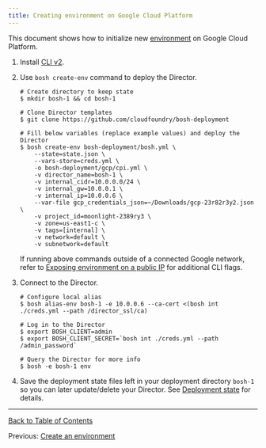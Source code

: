 ```yaml
---
title: Creating environment on Google Cloud Platform
---
```


This document shows how to initialize new [environment](terminology.md#environment) on Google Cloud Platform.

1. Install [CLI v2](./cli-v2.html).

1. Use `bosh create-env` command to deploy the Director.

    ```shell
    # Create directory to keep state
    $ mkdir bosh-1 && cd bosh-1

    # Clone Director templates
    $ git clone https://github.com/cloudfoundry/bosh-deployment

    # Fill below variables (replace example values) and deploy the Director
    $ bosh create-env bosh-deployment/bosh.yml \
        --state=state.json \
        --vars-store=creds.yml \
        -o bosh-deployment/gcp/cpi.yml \
        -v director_name=bosh-1 \
        -v internal_cidr=10.0.0.0/24 \
        -v internal_gw=10.0.0.1 \
        -v internal_ip=10.0.0.6 \
        --var-file gcp_credentials_json=~/Downloads/gcp-23r82r3y2.json \
        -v project_id=moonlight-2389ry3 \
        -v zone=us-east1-c \
        -v tags=[internal] \
        -v network=default \
        -v subnetwork=default
    ```

    If running above commands outside of a connected Google network, refer to [Exposing environment on a public IP](init-external-ip.md) for additional CLI flags.

1. Connect to the Director.

    ```shell
    # Configure local alias
    $ bosh alias-env bosh-1 -e 10.0.0.6 --ca-cert <(bosh int ./creds.yml --path /director_ssl/ca)

    # Log in to the Director
    $ export BOSH_CLIENT=admin
    $ export BOSH_CLIENT_SECRET=`bosh int ./creds.yml --path /admin_password`

    # Query the Director for more info
    $ bosh -e bosh-1 env
    ```

1. Save the deployment state files left in your deployment directory `bosh-1` so you can later update/delete your Director. See [Deployment state](cli-envs.md#deployment-state) for details.

---
[Back to Table of Contents](index.md#install)

Previous: [Create an environment](init.md)
